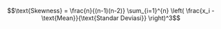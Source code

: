 
$$\text{Skewness} = \frac{n}{(n-1)(n-2)} \sum_{i=1}^{n} \left( \frac{x_i - \text{Mean}}{\text{Standar Deviasi}} \right)^3$$
